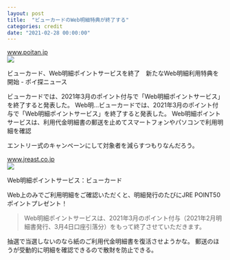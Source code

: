 ```yaml
---
layout: post
title:  "ビューカードのWeb明細特典が終了する"
categories: credit
date: "2021-02-28 00:00:00"
---
```



<div class="card">
  <a href="https://www.poitan.jp/archives/72958"></a>
  <div class="card__header">
    <a href="https://www.poitan.jp/archives/72958">www.poitan.jp</a>
  </div>
  <div class="card__image">
    <img src="https://i1.wp.com/www.poitan.jp/wp-content/uploads/2020/11/view-web.jpg?fit=1200%2C404&ssl=1https://i1.wp.com/www.poitan.jp/wp-content/uploads/2020/11/view-web.jpg?fit=1200%2C404&ssl=1">
  </div>
  <div class="card__title">
    <p>ビューカード、Web明細ポイントサービスを終了　新たなWeb明細利用特典を開始 - ポイ探ニュース</p>
  </div>
  <div class="card__description">
    <p>ビューカードでは、2021年3月のポイント付与で「Web明細ポイントサービス」を終了すると発表した。 Web明…ビューカードでは、2021年3月のポイント付与で「Web明細ポイントサービス」を終了すると発表した。 Web明細ポイントサービスは、利用代金明細書の郵送を止めてスマートフォンやパソコンで利用明細を確認</p>
  </div>
</div>


エントリー式のキャンペーンにして対象者を減らすつもりなんだろう。


<div class="card">
  <a href="https://www.jreast.co.jp/card/servicelist/viewsnet/web.html"></a>
  <div class="card__header">
    <a href="https://www.jreast.co.jp/card/servicelist/viewsnet/web.html">www.jreast.co.jp</a>
  </div>
  <div class="card__image">
    <img src="https://www.jreast.co.jp/card/common/img/icon_viewcard_og.png">
  </div>
  <div class="card__title">
    <p>Web明細ポイントサービス：ビューカード</p>
  </div>
  <div class="card__description">
    <p>Web上のみでご利用明細をご確認いただくと、明細発行のたびにJRE POINT50ポイントプレゼント！</p>
  </div>
</div>


> Web明細ポイントサービスは、2021年3月のポイント付与（2021年2月明細書発行、3月4日口座引落分）をもって終了させていただきます。

抽選で当選しないのなら紙のご利用代金明細書を復活させようかな。
郵送のほうが受動的に明細を確認できるので散財を防止できる。

